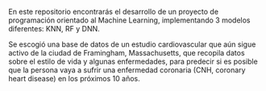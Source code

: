 En este repositorio encontrarás el desarrollo de un proyecto de programación orientado al Machine Learning, implementando 3 modelos diferentes: KNN, RF y DNN.

Se escogió una base de datos de un estudio cardiovascular que aún sigue activo de la ciudad de Framingham, Massachusetts, que recopila datos sobre el estilo de vida y algunas enfermedades, para predecir si es posible que la persona vaya a sufrir una enfermedad coronaria (CNH, coronary heart disease) en los próximos 10 años.
